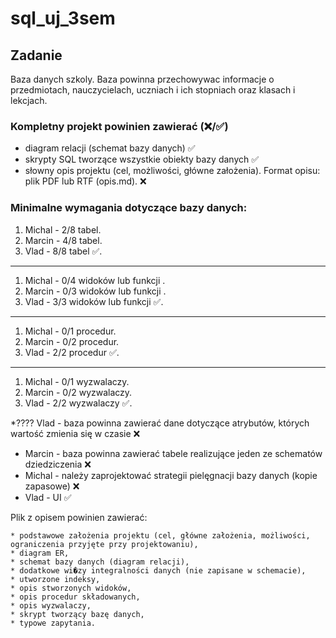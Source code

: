 # sql_uj_3sem

## Zadanie

Baza danych szkoly. Baza powinna przechowywac informacje o przedmiotach, nauczycielach,
uczniach i ich stopniach oraz klasach i lekcjach.

### Kompletny projekt powinien zawierać  (❌/✅)

* diagram relacji (schemat bazy danych) ✅
* skrypty SQL tworzące wszystkie obiekty bazy danych ✅
* słowny opis projektu (cel, możliwości, główne założenia). Format opisu: plik PDF lub RTF (opis.md). ❌

### Minimalne wymagania dotyczące bazy danych:
1. Michal - 2/8 tabel.
2. Marcin - 4/8 tabel.
3. Vlad - 8/8 tabel ✅.
--- 
1. Michal - 0/4 widoków lub funkcji .
2. Marcin - 0/3 widoków lub funkcji .
3. Vlad - 3/3 widoków lub funkcji ✅.
--- 
1. Michal - 0/1 procedur.
2. Marcin - 0/2 procedur.
3. Vlad - 2/2 procedur ✅.
--- 
1. Michal - 0/1 wyzwalaczy.
2. Marcin - 0/2 wyzwalaczy.
3. Vlad - 2/2  wyzwalaczy ✅.

   
*???? Vlad - baza powinna zawierać dane dotyczące atrybutów, których wartość zmienia się w czasie ❌
* Marcin - baza powinna zawierać tabele realizujące jeden ze schematów dziedziczenia ❌
* Michal - należy zaprojektować strategii pielęgnacji bazy danych (kopie zapasowe) ❌
* Vlad - UI ✅

Plik z opisem powinien zawierać:
```
* podstawowe założenia projektu (cel, główne założenia, możliwości, ograniczenia przyjęte przy projektowaniu),
* diagram ER,
* schemat bazy danych (diagram relacji),
* dodatkowe wi�zy integralności danych (nie zapisane w schemacie),
* utworzone indeksy,
* opis stworzonych widoków,
* opis procedur składowanych,
* opis wyzwalaczy,
* skrypt tworzący bazę danych,
* typowe zapytania.
``` 
